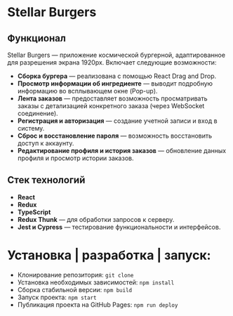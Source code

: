 # Stellar Burgers

## Функционал
Stellar Burgers — приложение космической бургерной, адаптированное для разрешения экрана 1920px. Включает следующие возможности:

- **Сборка бургера** — реализована с помощью React Drag and Drop.
- **Просмотр информации об ингредиенте** — выводит подробную информацию во всплывающем окне (Pop-up).
- **Лента заказов** — предоставляет возможность просматривать заказы с детализацией конкретного заказа (через WebSocket соединение).
- **Регистрация и авторизация** — создание учетной записи и вход в систему.
- **Сброс и восстановление пароля** — возможность восстановить доступ к аккаунту.
- **Редактирование профиля и история заказов** — обновление данных профиля и просмотр истории заказов.

## Стек технологий
- **React**
- **Redux**
- **TypeScript**
- **Redux Thunk** — для обработки запросов к серверу.
- **Jest и Cypress** — тестирование функциональности и интерфейсов.

# Установка | разработка | запуск:

- Клонирование репозитория: `git clone`
- Установка необходимых зависимостей: `npm install`
- Сборка стабильной версии: `npm build`
- Запуск проекта: `npm start`
- Публикация проекта на GitHub Pages: `npm run deploy`
